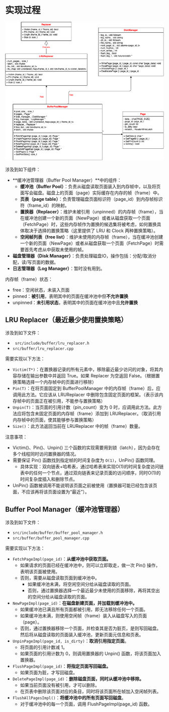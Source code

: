 # 实现过程

![](image/BufferPool.png)



涉及到如下组件：

- **缓冲池管理器（Buffer Pool Manager）**中的组件：
  - **缓冲池（Buffer Pool）**：负责从磁盘读取页面装入到内存帧中，以及将页面写会磁盘。磁盘上的页面（page）实际缓存在内存的帧（frame）中。
  - **页表（page table）**：负责管理磁盘页面标识符（page_id）到内存帧标识符（frame_id）的映射。
  - **置换器（Replacer）**：维护未被引用（unpinned）的内存帧（frame），当在缓冲池创建一个新的页面（NewPage）或者从磁盘获取一个页面（FetchPage）时，这些内存帧作为置换的候选集将被考虑，如何置换具体取决于选择的置换策略（这里提供了 LRU 和 Clock 两种置换策略）。
  - **空闲帧列表（free list）**：维护未使用的内存帧（frame），当在缓冲池创建一个新的页面（NewPage）或者从磁盘获取一个页面（FetchPage）时需要首先考虑从中获取未使用的帧。
- **磁盘管理器（Disk Manager）**：负责处理磁盘IO，操作包括：分配/取消分配，读/写页面的数据。
- **日志管理器（Log Manager）**：暂时没有用到。

内存帧（frame）状态：

- free：空闲状态，未装入页面
- pinned：**被引用**，表明其中的页面在缓冲池中但**不允许置换**
- unpinned：**未引用状态**，表明其中的页面在缓冲池中且**允许置换**

## LRU Replacer（最近最少使用置换策略）

涉及到如下文件：

- ` src/include/buffer/lru_replacer.h`
- `src/buffer/lru_replacer.cpp`

需要实现以下方法：

- `Victim(T*)`：在置换器记录的所有元素中，移除最近最少访问的对象，将其内容存储在输出参数中并返回 True。如果 Replacer 为空返回 False。（根据置换策略选择一个内存帧中的页面进行移除）
- `Pin(T)`：在将页面固定到 BufferPoolManager 中的内存帧（frame）后，应调用此方法。它应该从 LRUReplacer 中删除包含固定页面的框架。（表示该内存帧中的页面正在被引用，不能参与置换策略）
- `Unpin(T)`：当页面的引用计数（pin_count）变为 0 时，应调用此方法。此方法应将包含未固定页面的内存帧（frame）添加到 LRUReplacer。（取消引用内存帧中的页面，使其能够参与置换策略）
- `Size()`：此方法返回当前在 LRUReplacer 中的帧（frame）数量。

注意事项：

- Victim()、Pin()、Unpin() 三个函数的实现需要用到锁（latch），因为会存在多个线程同时访问置换器的情况。
- 需要保证 Pin() 函数找到指定帧的时间复杂度为 `O(1)`，UnPin() 函数同理。
  - 具体实现：双向链表+哈希表，通过哈希表来实现O(1)的时间复杂度访问链表中的任何一个节点，通过双向链表来记录页面的访问顺序，同时O(1)的时间复杂度插入和删除节点。
- UnPin() 函数被调用不能说明该页面之前被使用（置换器可能已经包含该页面，不应该再将该页面设置为“最近”）。

## Buffer Pool Manager（缓冲池管理器）

涉及到如下文件：

- `src/include/buffer/buffer_pool_manager.h`
- `src/buffer/buffer_pool_manager.cpp`

需要实现以下方法：

- `FetchPageImpl(page_id)`：**从缓冲池中获取页面。**
  - 如果请求的页面已经在缓冲池中，则可以立即取走，做一次 Pin() 操作，表明该页面被使用。
  - 否则，需要从磁盘读取页面到缓冲池中。
    - 如果缓冲池未满，将空闲空间分给从磁盘读取的页面。
    - 否则，通过置换器选择一个最近最少未使用的页面移除，再将其空出的空间分给从磁盘读取的页面。
- `NewPageImpl(page_id)`：**在磁盘新建页面，并加载到缓冲池中。**
  - 如果缓冲池已满且所有页面都被引用，即无法移除任何一个页面。
  - 如果缓冲池未满，则使用空闲帧（frame）装入从磁盘写入的页面（page）。
  - 否则，通过置换器移除一个页面，并检查其是否为脏页，是则写回磁盘。然后将从磁盘读取的页面装入缓冲池，更新页面元信息和页表。
- `UnpinPageImpl(page_id, is_dirty)`：**取消引用指定页面**。
  - 将页面的引用计数减 1。
  - 如果页面的引用计数为 0，则调用置换器的 Unpin() 函数，将该页面加入置换器。
- `FlushPageImpl(page_id)`：**将指定页面写回磁盘。**
  - 如果页面为脏，才写回磁盘。
- `DeletePageImpl(page_id)`：**删除磁盘页面，同时从缓冲池中移除。**
  - 如果当前页面没有被引用，才可以删除。
  - 在页表中删除该页面对应的条目，同时将该页面所在帧加入空闲帧列表。
- `FlushAllPagesImpl()`：**将缓冲池中的所有页面写回磁盘**。
  - 对于缓冲池中的每一个页面，调用 FlushPageImpl(page_id) 函数。

